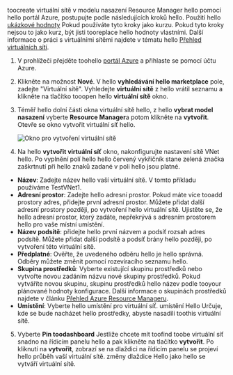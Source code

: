 toocreate virtuální sítě v modelu nasazení Resource Manager hello pomocí hello portál Azure, postupujte podle následujících kroků hello. Použití hello [ukázkové hodnoty](#values) Pokud používáte tyto kroky jako kurzu. Pokud tyto kroky nejsou to jako kurz, být jisti tooreplace hello hodnoty vlastními. Další informace o práci s virtuálními sítěmi najdete v tématu hello [Přehled virtuálních sítí](../articles/virtual-network/virtual-networks-overview.md).

1. V prohlížeči přejděte toohello [portál Azure](http://portal.azure.com) a přihlaste se pomocí účtu Azure.
2. Klikněte na možnost **Nové**. V hello **vyhledávání hello marketplace** pole, zadejte "Virtuální sítě". Vyhledejte **virtuální sítě** z hello vrátil seznamu a klikněte na tlačítko tooopen hello **virtuální sítě** okno.
3. Téměř hello dolní části okna virtuální sítě hello, z hello **vybrat model nasazení** vyberte **Resource Manager**a potom klikněte na **vytvořit**. Otevře se okno vytvořit virtuální síť hello.

    ![Okno pro vytvoření virtuální sítě](./media/vpn-gateway-basic-vnet-s2s-rm-portal-include/createvnet.png "Okno pro vytvoření virtuální sítě")
4. Na hello **vytvořit virtuální síť** okno, nakonfigurujte nastavení sítě VNet hello. Po vyplnění polí hello hello červený vykřičník stane zelená značka zaškrtnutí při hello znaků zadané v poli hello jsou platné.

  - **Název**: Zadejte název hello vaší virtuální sítě. V tomto příkladu používáme TestVNet1.
  - **Adresní prostor**: Zadejte hello adresní prostor. Pokud máte více tooadd prostory adres, přidejte první adresní prostor. Můžete přidat další adresní prostory později, po vytvoření hello virtuální sítě. Ujistěte se, že hello adresní prostor, který zadáte, nepřekrývá s adresním prostorem hello pro vaše místní umístění.
  - **Název podsítě**: přidejte hello první názvem a podsíť rozsah adres podsítě. Můžete přidat další podsítě a podsíť brány hello později, po vytvoření této virtuální sítě. 
  - **Předplatné**: Ověřte, že uvedeného odběru hello je hello správná. Odběry můžete změnit pomocí rozevíracího seznamu hello.
  - **Skupina prostředků**: Vyberte existující skupinu prostředků nebo vytvořte novou zadáním názvu nové skupiny prostředků. Pokud vytváříte novou skupinu, skupinu prostředků hello název podle tooyour plánované hodnoty konfigurace. Další informace o skupinách prostředků najdete v článku [Přehled Azure Resource Manageru](../articles/azure-resource-manager/resource-group-overview.md#resource-groups).
  - **Umístění**: Vyberte hello umístění pro virtuální síť. umístění Hello Určuje, kde se bude nacházet hello prostředky, abyste nasadili toothis virtuální sítě.

5. Vyberte **Pin toodashboard** Jestliže chcete mít toofind toobe virtuální síť snadno na řídicím panelu hello a pak klikněte na tlačítko **vytvořit**. Po kliknutí na **vytvořit**, zobrazí se na dlaždici na řídicím panelu se projeví hello průběh vaší virtuální sítě. změny dlaždice Hello jako hello se vytváří virtuální sítě.
